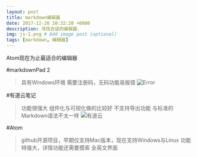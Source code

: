 ```yaml
---
layout: post
title: markdown编辑器
date: 2017-12-20 10:32:20 +0800
description: 寻找合适的编辑器.
img: js-1.png # Add image post (optional)
tags: [markdown, 编辑器]
---
```

Atom现在为止最适合的编辑器

#markdownPad 2

>具有Windows环境
>需要注册码，无码功能易报错
![Error]({{site.baseurl}}/assets/img/mp_error.jpg)

#有道云笔记

>功能很强大
>组件化与可视化做的比较好
>不支持导出功能
>与标准的Markdown语法不太一样
![有道云]({{site.baseurl}}/assets/img/yun_md.jpg)


#Atom

>github开源项目，早期仅支持Mac版本，现在支持Windows与Linux
>功能特强大，详情功能还需要摸索
>全英文界面
